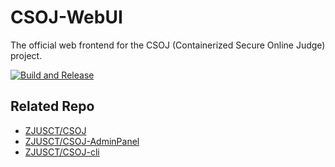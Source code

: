# CSOJ-WebUI

The official web frontend for the CSOJ (Containerized Secure Online Judge) project.

[![Build and Release](https://github.com/ZJUSCT/CSOJ-WebUI/actions/workflows/build.yml/badge.svg)](https://github.com/ZJUSCT/CSOJ-WebUI/actions/workflows/build.yml)

## Related Repo

- [ZJUSCT/CSOJ](https://github.com/ZJUSCT/CSOJ)
- [ZJUSCT/CSOJ-AdminPanel](https://github.com/ZJUSCT/CSOJ-AdminPanel)
- [ZJUSCT/CSOJ-cli](https://github.com/ZJUSCT/CSOJ-cli)
